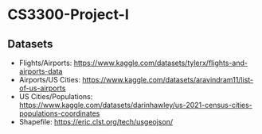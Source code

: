 # CS3300-Project-I

## Datasets
- Flights/Airports: https://www.kaggle.com/datasets/tylerx/flights-and-airports-data
- Airports/US Cities: https://www.kaggle.com/datasets/aravindram11/list-of-us-airports
- US Cities/Populations: https://www.kaggle.com/datasets/darinhawley/us-2021-census-cities-populations-coordinates
- Shapefile: https://eric.clst.org/tech/usgeojson/

